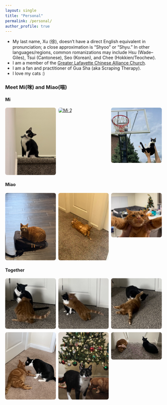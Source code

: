 ```yaml
---
layout: single
title: "Personal"
permalink: /personal/
author_profile: true
---
```


<style>
.img-grid{display:grid;grid-template-columns:repeat(3,1fr);gap:8px}
.img-grid a{display:block}
.img-grid img{width:100%;height:auto;border-radius:6px}
@media (max-width:700px){.img-grid{grid-template-columns:repeat(2,1fr)}}
</style>

- My last name, Xu (徐), doesn’t have a direct English equivalent in pronunciation; a close approximation is “Shyoo” or “Shyu.” In other languages/regions, common romanizations may include Hsu (Wade–Giles), Tsui (Cantonese), Seo (Korean), and Chee (Hokkien/Teochew).
- I am a member of the [Greater Lafayette Chinese Alliance Church](https://www.glcaconline.org/).
- I am a fan and practitioner of Gua Sha (aka Scraping Therapy).
- I love my cats :)

### Meet Mi(咪) and Miao(喵)

#### Mi
<div class="img-grid">
  <a href="/images/cats/mi/mi1.jpeg"><img src="/images/cats/mi/mi1.jpeg" alt="Mi 1"></a>
  <a href="/images/cats/mi/mi2.jpeg"><img src="/images/cats/mi/mi2.jpeg" alt="Mi 2"></a>
  <a href="/images/cats/mi/mi3.jpeg"><img src="/images/cats/mi/mi3.jpeg" alt="Mi 3"></a>
</div>

#### Miao
<div class="img-grid">
  <a href="/images/cats/miao/miao1.jpeg"><img src="/images/cats/miao/miao1.jpeg" alt="Miao 1"></a>
  <a href="/images/cats/miao/miao2.jpeg"><img src="/images/cats/miao/miao2.jpeg" alt="Miao 2"></a>
  <a href="/images/cats/miao/miao3.jpeg"><img src="/images/cats/miao/miao3.jpeg" alt="Miao 3"></a>
</div>

#### Together
<div class="img-grid">
  <a href="/images/cats/together/fight1.jpeg"><img src="/images/cats/together/fight1.jpeg" alt="Together 1"></a>
  <a href="/images/cats/together/fight2.jpeg"><img src="/images/cats/together/fight2.jpeg" alt="Together 2"></a>
  <a href="/images/cats/together/fight3.jpeg"><img src="/images/cats/together/fight3.jpeg" alt="Together 3"></a>
  <a href="/images/cats/together/sniff.jpeg"><img src="/images/cats/together/sniff.jpeg" alt="Together 4"></a>
  <a href="/images/cats/together/xmas.jpeg"><img src="/images/cats/together/xmas.jpeg" alt="Together 5"></a>
  <a href="/images/cats/together/rest.jpeg"><img src="/images/cats/together/rest.jpeg" alt="Together 6"></a>
  
</div>
